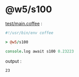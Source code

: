 [‼️]: ✏️README.mdt

# @w5/s100

[test/main.coffee](./test/main.coffee) :

```coffee
#!/usr/bin/env coffee

> @w5/s100

console.log await s100 0.23223
```

output :

```
23
```
